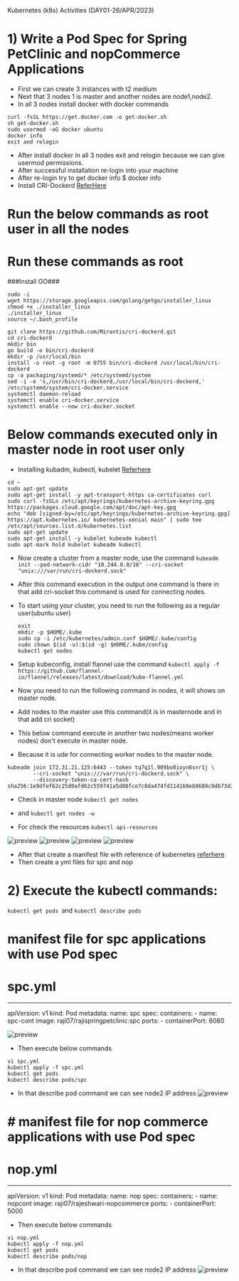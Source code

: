 Kubernetes (k8s) Activities (DAY01-26/APR/2023)
# 1) Write a Pod Spec for Spring PetClinic and nopCommerce Applications

* First we can create 3 instances with t2 medium
* Next that 3 nodes 1 is master and another nodes are node1,node2.
* In all 3 nodes install docker with docker commands
```
curl -fsSL https://get.docker.com -o get-docker.sh
sh get-docker.sh
sudo usermod -aG docker ubuntu
docker info
exit and relogin
```
* After install docker in all 3 nodes exit and relogin because we can give usermod permissions.
* After successful installation re-login into your machine
* After re-login try to get docker info $ docker info
* Install CRI-Dockerd [ReferHere](https://github.com/Mirantis/cri-dockerd)
# Run the below commands as root user in all the nodes


# Run these commands as root
###Install GO###
```
sudo -i
wget https://storage.googleapis.com/golang/getgo/installer_linux
chmod +x ./installer_linux
./installer_linux
source ~/.bash_profile

git clone https://github.com/Mirantis/cri-dockerd.git
cd cri-dockerd
mkdir bin
go build -o bin/cri-dockerd
mkdir -p /usr/local/bin
install -o root -g root -m 0755 bin/cri-dockerd /usr/local/bin/cri-dockerd
cp -a packaging/systemd/* /etc/systemd/system
sed -i -e 's,/usr/bin/cri-dockerd,/usr/local/bin/cri-dockerd,' /etc/systemd/system/cri-docker.service
systemctl daemon-reload
systemctl enable cri-docker.service
systemctl enable --now cri-docker.socket
```
# Below commands executed only in master node in root user only

* Installing kubadm, kubectl, kubelet [Referhere](https://kubernetes.io/docs/setup/production-environment/tools/kubeadm/install-kubeadm/#installing-kubeadm-kubelet-and-kubectl)

```
cd ~
sudo apt-get update
sudo apt-get install -y apt-transport-https ca-certificates curl
sudo curl -fsSLo /etc/apt/keyrings/kubernetes-archive-keyring.gpg https://packages.cloud.google.com/apt/doc/apt-key.gpg
echo "deb [signed-by=/etc/apt/keyrings/kubernetes-archive-keyring.gpg] https://apt.kubernetes.io/ kubernetes-xenial main" | sudo tee /etc/apt/sources.list.d/kubernetes.list
sudo apt-get update
sudo apt-get install -y kubelet kubeadm kubectl
sudo apt-mark hold kubelet kubeadm kubectl
```
* Now create a cluster from a master node, use the command ``kubeadm init --pod-network-cidr "10.244.0.0/16" --cri-socket "unix:///var/run/cri-dockerd.sock"``

* After this command execution in the output one command is there in that add cri-socket this command is used for connecting nodes.


* To start using your cluster, you need to run the following as a regular user(ubuntu user)
  ```
  exit
  mkdir -p $HOME/.kube
  sudo cp -i /etc/kubernetes/admin.conf $HOME/.kube/config
  sudo chown $(id -u):$(id -g) $HOME/.kube/config
  kubectl get nodes
  ```
* Setup kubeconfig, install flannel use the command ``kubectl apply -f https://github.com/flannel-io/flannel/releases/latest/download/kube-flannel.yml``

* Now you need to run the following command in nodes, it will shows on master node.
* Add nodes to the master use this command(it is in masternode and in that add cri socket)
* This below command execute in another two nodes(means worker nodes) don't execute in master node.
* Because it is ude for connecting worker nodes to the master node.
```
kubeadm join 172.31.21.125:6443 --token tq7q1l.909bo8ioyn6snr1j \
        --cri-socket "unix:///var/run/cri-dockerd.sock" \
        --discovery-token-ca-cert-hash sha256:1e9dfef62c25d0afd62c559741a5d08fce7c8da474fd114160eb9689c9db73d2
```		
* Check in master node ``kubectl get nodes``
* and ``kubectl get nodes -w``

* For check the resources ``kubectl api-resources``


![preview](./../k8s_images/img1.png)
![preview](../k8s_images/img2.png)
![preview](../k8s_images/img3.png)
![preview](../k8s_images/img4.png)

* After that create a manifest file with reference of kubernetes 
[referhere](https://kubernetes.io/docs/concepts/overview/working-with-objects/kubernetes-objects/)
* Then create a yml files for spc and nop
  
# 2) Execute the kubectl commands:
   
   ``kubectl get pods ``and ``kubectl describe pods``

# manifest file for spc applications with use Pod spec   

# spc.yml
---
apiVersion: v1
kind: Pod
metadata:
  name: spc
spec:
  containers:
    - name: spc-cont
      image: raji07/rajispringpetclinic:spc
      ports: 
        - containerPort: 8080

![preview](../k8s_images/img5.png)
* Then execute below commands
```
vi spc.yml
kubectl apply -f spc.yml
kubectl get pods
kubectl describe pods/spc
```
* In that describe pod command we can see node2 IP address
![preview](../k8s_images/img6.png)

# # manifest file for nop commerce applications with use Pod spec 
# nop.yml
---
apiVersion: v1
kind: Pod
metadata:
  name: nop
spec:
  containers:
    - name: nopcont
      image: raji07/rajeshwari-nopcommerce
      ports:
        - containerPort: 5000
  

* Then execute below commands
```
vi nop.yml
kubectl apply -f nop.yml
kubectl get pods
kubectl describe pods/nop
```
* In that describe pod command we can see node2 IP address
![preview](../k8s_images/img7.png)



